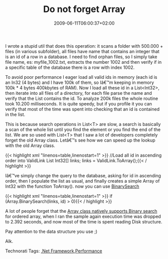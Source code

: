﻿---
title: "Do not forget Array"
description: ""
date: 2009-06-11T06:00:37+02:00
draft: false
tags: [NET framework,Experiences]
categories: [NET framework,Experiences]
---
I wrote a stupid util that does this operation: it scans a folder with 500.000 + files (in various subfolder), all files have name that contains an integer that is an id of a row in a database. I need to find orphan files, so I simply take file name, es: myfile\_1002.txt, extracts the number 1002 and then verify if in a specific table of the database there is a row with index 1002.

To avoid poor performance I eager load all valid ids in memory (each id is an In32 (4 bytes) and I have 100k of them, so Iâ€™m keeping in memory 100k \* 4 bytes 400kbytes of RAM). Now I load all these id in a List&lt;Int32&gt;, then iterate into all files of a directory, for each file parse the name and verify that the List contains the id. To analyze 200k files the whole routine took 10.200 milliseconds. It is quite speedy, but if you profile it you can verify that most of the time was spent into checking that an id is contained in the list.

This is because search operations in List&lt;T&gt; are slow, a search is basically a scan of the whole list until you find the element or you find the end of the list. We are so used with List&lt;T&gt; that I saw a lot of developers completely forget the old Array class. Letâ€™s see how we can speed up the lookup with the old Array class.

{{< highlight xml "linenos=table,linenostart=1" >}}
//Load all id in ascending order into ValidLink List<Int32>
Int32[] links;
links = ValidLink.ToArray();{{< / highlight >}}

<!-- Code inserted with Steve Dunn's Windows Live Writer Code Formatter Plugin.  http://dunnhq.com -->

Iâ€™ve simply change the query to the database, asking for id in ascending order, then I populate the list as usual, and finally creates a simple Array of Int32 with the function ToArray(). now you can use [BinarySearch](http://en.wikipedia.org/wiki/Binary_search)

{{< highlight xml "linenos=table,linenostart=1" >}}
if (Array.BinarySearch<Int32>(links, id) > 0){{< / highlight >}}

<!-- Code inserted with Steve Dunn's Windows Live Writer Code Formatter Plugin.  http://dunnhq.com -->

A lot of people forget that the [Array class natively supports Binary search](http://msdn.microsoft.com/en-us/library/system.array.binarysearch.aspx) for ordered array, when I ran the sample again execution time was dropped to 2.392 seconds, and now most of the time is spent reading Disk structure.

Pay attention to the data structure you use ;)

Alk.

Technorati Tags: [.Net Framework](http://technorati.com/tags/.Net+Framework),[Performance](http://technorati.com/tags/Performance)
